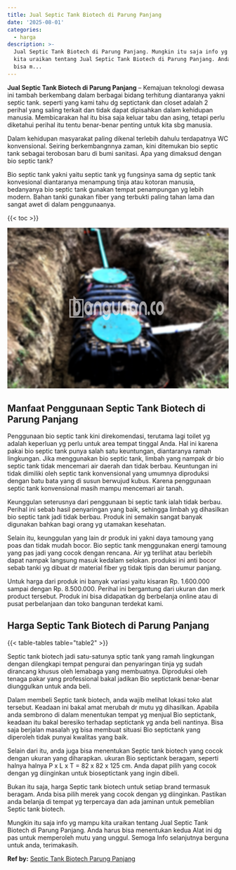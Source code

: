 ```yaml
---
title: Jual Septic Tank Biotech di Parung Panjang
date: '2025-08-01'
categories:
  - harga
description: >-
  Jual Septic Tank Biotech di Parung Panjang. Mungkin itu saja info yg mampu
  kita uraikan tentang Jual Septic Tank Biotech di Parung Panjang. Anda harus
  bisa m...
---
```


**Jual Septic Tank Biotech di Parung Panjang** – Kemajuan teknologi dewasa ini tambah berkembang dalam berbagai bidang terhitung diantaranya yakni septic tank. seperti yang kami tahu dg septictank dan closet adalah 2 perihal yang saling terkait dan tidak dapat dipisahkan dalam kehidupan manusia. Membicarakan hal itu bisa saja keluar tabu dan asing, tetapi perlu diketahui perihal itu tentu benar-benar penting untuk kita sbg manusia.

Dalam kehidupan masyarakat paling dikenal terlebih dahulu terdapatnya WC konvensional. Seiring berkembangnnya zaman, kini ditemukan bio septic tank sebagai terobosan baru di bumi sanitasi. Apa yang dimaksud dengan bio septic tank?

Bio septic tank yakni yaitu septic tank yg fungsinya sama dg septic tank konvesional diantaranya menampung tinja atau kotoran manusia, bedanyanya bio septic tank gunakan tempat penampungan yg lebih modern. Bahan tanki gunakan fiber yang terbukti paling tahan lama dan sangat awet di dalam penggunaanya.

{{< toc >}}

![Jual Septic Tank Biotech di Parung Panjang](/images/jual-bio-septictank-49.png)

## Manfaat Penggunaan Septic Tank Biotech di Parung Panjang

Penggunaan bio septic tank kini direkomendasi, terutama lagi toilet yg adalah keperluan yg perlu untuk area tempat tinggal Anda. Hal ini karena pakai bio septic tank punya salah satu keuntungan, diantaranya ramah lingkungan. Jika menggunakan bio septic tank, limbah yang nampak dr bio septic tank tidak mencemari air daerah dan tidak berbau. Keuntungan ini tidak dimiliki oleh septic tank konvensional yang umumnya diproduksi dengan batu bata yang di susun berwujud kubus. Karena penggunaan septic tank konvensional masih mampu mencemari air tanah.

Keunggulan seterusnya dari penggunaan bi septic tank ialah tidak berbau. Perihal ini sebab hasil penyaringan yang baik, sehingga limbah yg dihasilkan bio septic tank jadi tidak berbau. Produk ini semakin sangat banyak digunakan bahkan bagi orang yg utamakan kesehatan.

Selain itu, keunggulan yang lain dr produk ini yakni daya tamoung yang poas dan tidak mudah bocor. Bio septic tank menggunakan energi tamoung yang pas jadi yang cocok dengan rencana. Air yg terlihat atau berlebih dapat nampak langsung masuk kedalam selokan. produksi ini anti bocor sebab tanki yg dibuat dr material fiber yg tidak tipis dan berumur panjang.

Untuk harga dari produk ini banyak variasi yaitu kisaran Rp. 1.600.000 sampai dengan Rp. 8.500.000. Perihal ini bergantung dari ukuran dan merk product tersebut. Produk ini bisa didapatkan dg berbelanja online atau di pusat perbelanjaan dan toko bangunan terdekat kami.

## Harga Septic Tank Biotech di Parung Panjang

{{< table-tables table="table2" >}}

Septic tank biotech jadi satu-satunya sptic tank yang ramah lingkungan dengan dilengkapi tempat pengurai dan penyaringan tinja yg sudah dirancang khusus oleh lemabaga yang membuatnya. Diproduksi oleh tenaga pakar yang professional bakal jadikan Bio septictank benar-benar diunggulkan untuk anda beli.

Dalam membeli Septic tank biotech, anda wajib melihat lokasi toko alat tersebut. Keadaan ini bakal amat merubah dr mutu yg dihasilkan. Apabila anda sembrono di dalam menentukan tempat yg menjual Bio septictank, keadaan itu bakal beresiko terhadap septictank yg anda beli nantinya. Bisa saja berjalan masalah yg bisa membuat situasi Bio septictank yang diperoleh tidak punyai kwalitas yang baik.

Selain dari itu, anda juga bisa menentukan Septic tank biotech yang cocok dengan ukuran yang diharapkan. ukuran Bio septictank beragam, seperti halnya halnya P x L x T = 82 x 82 x 125 cm. Anda dapat pilih yang cocok dengan yg diinginkan untuk bioseptictank yang ingin dibeli.

Bukan itu saja, harga Septic tank biotech untuk setiap brand termasuk beragam. Anda bisa pilih merek yang cocok dengan yg diinginkan. Pastikan anda belanja di tempat yg terpercaya dan ada jaminan untuk pemeblian Septic tank biotech.

Mungkin itu saja info yg mampu kita uraikan tentang Jual Septic Tank Biotech di Parung Panjang. Anda harus bisa menentukan kedua Alat ini dg pas untuk memperoleh mutu yang unggul. Semoga Info selanjutnya berguna untuk anda, terimakasih.

**Ref by:** [Septic Tank Biotech Parung Panjang](https://id.wikipedia.org/wiki/Septic)
